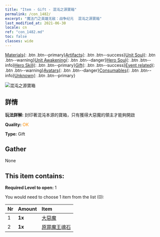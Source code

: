 ```yaml
---
title: "Item - Gift - 混沌之源寶箱"
permalink: /con_1482/
excerpt: "魔法门之英雄无敌：战争纪元  混沌之源寶箱"
last_modified_at: 2021-06-30
locale: cn
ref: "con_1482.md"
toc: false
classes: wide
---
```

 [Materials](/ItemsCN/){: .btn .btn--primary}[Artifacts](/ItemsCN/Artifacts/){: .btn .btn--success}[Unit Soul](/ItemsCN/UnitSoul/){: .btn .btn--warning}[Unit Awakening](/ItemsCN/UnitAwakening/){: .btn .btn--danger}[Hero Soul](/ItemsCN/HeroSoul/){: .btn .btn--info}[Hero Skill](/ItemsCN/HeroSkill/){: .btn .btn--primary}[Gift](/ItemsCN/Gift/){: .btn .btn--success}[Event related](/ItemsCN/Events/){: .btn .btn--warning}[Avatars](/ItemsCN/Avatars/){: .btn .btn--danger}[Consumables](/ItemsCN/Consumables/){: .btn .btn--info}[Unknown](/ItemsCN/Unknown/){: .btn .btn--primary}

 ![混沌之源寶箱](/images/t/i_907041.png)

## 詳情
 **玩法詳解:** 封印著混沌本源的寶箱，只有獲得大惡魔的領主才能夠開啟

 **Quality:** <span style="color: #FF8C00">OK</span>

 **Type:** Gift

## Gather

  None

## This item contains:

 **Required Level to open:** 1

 You would need to choose 1 item from the list (0):

  | Nr | Amount |     Item    |
  |:---|:-------|:------------|
  | 1 |  **1x** | [大惡魔](/cn/Items/unt_232/) |  | 
  | 2 |  **1x** | [原罪魔王魂石](/cn/Items/unt_318/) |  | 
